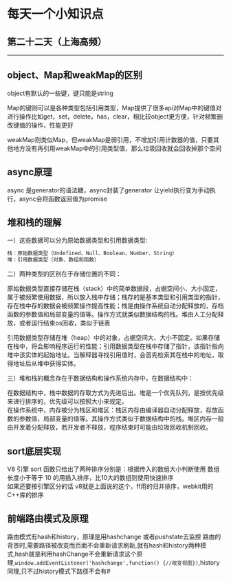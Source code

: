 # 每天一个小知识点
## 第二十二天（上海高频） 
---

## object、Map和weakMap的区别  
object有默认的一些键，键只能是string  

Map的键则可以是各种类型包括引用类型，Map提供了很多api对Map中的键值对进行操作比如get，set，delete，has，clear，相比较object更方便，针对频繁删改键值的操作，性能更好  

weakMap则类似Map，但weakMap是弱引用，不增加引用计数器的值，只要其他地方没有再引用weakMap中的引用类型值，那么垃圾回收就会回收掉那个空间

## async原理
async 是generator的语法糖，async封装了generator 让yield执行变为手动执行，async会将函数返回值为promise
## 堆和栈的理解
一）这些数据可以分为原始数据类型和引用数据类型:  
```js
栈：原始数据类型（Undefined、Null、Boolean、Number、String）
堆：引用数据类型（对象、数组和函数）
```
二）两种类型的区别在于存储位置的不同：

原始数据类型直接存储在栈（stack）中的简单数据段，占据空间小、大小固定，属于被频繁使用数据，所以放入栈中存储；栈存的是基本类型和引用类型的指针，存在栈中存的数据会被频繁操作提高性能；栈是由操作系统自动分配释放的，存档函数的参数值和局部变量的值等。操作方式就类似数据结构的栈。堆由人工分配释放，或者运行结束os回收，类似于链表

引用数据类型存储在堆（heap）中的对象，占据空间大、大小不固定。如果存储在栈中，将会影响程序运行的性能；引用数据类型在栈中存储了指针，该指针指向堆中该实体的起始地址。当解释器寻找引用值时，会首先检索其在栈中的地址，取得地址后从堆中获得实体。

三）堆和栈的概念存在于数据结构和操作系统内存中，在数据结构中：

在数据结构中，栈中数据的存取方式为先进后出。堆是一个优先队列，是按优先级来进行排序的，优先级可以按照大小来规定。  
在操作系统中，内存被分为栈区和堆区：栈区内存由编译器自动分配释放，存放函数的参数值，局部变量的值等。其操作方式类似于数据结构中的栈。堆区内存一般由开发着分配释放，若开发者不释放，程序结束时可能由垃圾回收机制回收。

## sort底层实现
V8 引擎 sort 函数只给出了两种排序分别是：根据传入的数组大小判断使用 数组长度小于等于 10 的用插入排序，比10大的数组则使用快速排序  
如果还要按引擎区分的话 v8就是上面说的这个，ff用的归并排序，webkit用的C++库的排序
## 前端路由模式及原理
路由模式有hash和history，原理是用hashchange 或者pushstate去监控
路由的背景时,需要路径被改变而页面不会重新请求刷新,就有hash和history两种模式,hash就是利用hashChange不会重新请求这个原理,`window.addEventListener('hashchange',function() {//改变视图})`,history同理,只不过history模式下路径不会有#
